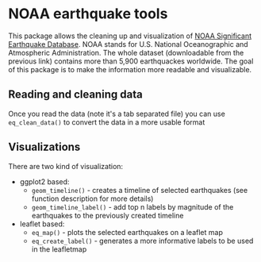 # NOAA earthquake tools

This package allows the cleaning up and visualization of [NOAA Significant Earthquake Database](https://www.ngdc.noaa.gov/nndc/struts/form?t=101650&s=1&d=1). NOAA stands for U.S. National Oceanographic and Atmospheric Administration. The whole dataset (downloadable from the previous link) contains more than 5,900 earthquackes worldwide. The goal of this package is to make the information more readable and visualizable.

## Reading and cleaning data
Once you read the data (note it's a tab separated file) you can use `eq_clean_data()` to convert the data in a more usable format

## Visualizations
There are two kind of visualization:
* ggplot2 based:
  + `geom_timeline()` - creates a timeline of selected earthquakes (see function description for more details)
  + `geom_timeline_label()` - add top n labels by magnitude of the earthquakes to the previously created timeline
* leaflet based:
  + `eq_map()` - plots the selected earthquakes on a leaflet map
  + `eq_create_label()` - generates a more informative labels to be used in the leafletmap 
